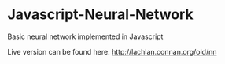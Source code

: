 # Javascript-Neural-Network
Basic neural network implemented in Javascript

Live version can be found here: http://lachlan.connan.org/old/nn
